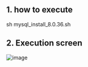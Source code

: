 ## 1. how to execute   
sh mysql_install_8.0.36.sh

## 2. Execution screen
![image](https://github.com/khkwon01/MySQL_install/assets/8789421/258cffa5-a1c4-42a1-b474-907a39755d54)
